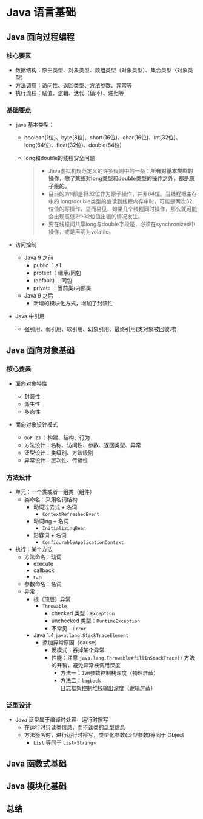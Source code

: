 # Java 语言基础

## Java 面向过程编程

### 核心要素

* 数据结构：原生类型、对象类型、数组类型（对象类型）、集合类型（对象类型）
* 方法调用：访问性、返回类型、方法参数、异常等
* 执行流程：赋值、逻辑、迭代（循环）、递归等

### 基础要点

* `java` 基本类型：

  * boolean(1位)、byte(8位)、short(16位)、char(16位)、int(32位)、long(64位)、float(32位)、double(64位)

  * long和double的线程安全问题

    > * Java虚拟机规范定义的许多规则中的一条：**所有对基本类型的操作，除了某些对long类型和double类型的操作之外，都是原子级的。**
    > * 目前的`JVM`都是将32位作为原子操作，并非64位。当线程把主存中的 long/double类型的值读到线程内存中时，可能是两次32位值的写操作，显而易见，如果几个线程同时操作，那么就可能会出现高低2个32位值出错的情况发生。
    > * 要在线程间共享long与double字段是，必须在synchronized中操作，或是声明为volatile。

* 访问控制
  * Java 9 之前
    * public ：all
    * protect ：继承/同包
    * (default) ：同包
    * private ：当前类/内部类
  * Java 9 之后
    * 新增的模块化方式，增加了封装性
* Java 中引用
  * 强引用、弱引用、软引用、幻象引用、最终引用(类对象被回收时)



## Java 面向对象基础

### 核心要素

* 面向对象特性
  * 封装性
  * 派生性
  * 多态性

* 面向对象设计模式
  * `GoF 23` ：构建、结构、行为
  * 方法设计：名称、访问性、参数、返回类型、异常
  * 泛型设计：类级别、方法级别
  * 异常设计：层次性、传播性

### 方法设计

* 单元：一个类或者一组类（组件）
  * 类命名：采用名词结构
    * 动词过去式 + 名词
      * `ContextRefreshedEvent`
    * 动词ing + 名词
      * `InitializingBean`
    * 形容词 + 名词
      * `ConfigurableApplicationContext` 
* 执行：某个方法
  * 方法命名：动词
    * execute
    * callback
    * run
  * 参数命名：名词
  * 异常：
    * 根（顶层）异常
      * `Throwable`
        * checked 类型：`Exception`
        * unchecked 类型：`RuntimeException`
        * 不常见：`Error` 
    * Java 1.4 `java.lang.StackTraceElement` 
      * 添加异常原因（cause）
        * 反模式：吞掉某个异常
        * 性能：注意 `java.lang.Throwable#fillInStackTrace()` 方法的开销，避免异常栈调用深度
          * 方法一：`JVM`参数控制栈深度（物理屏蔽）
          * 方法二：`logback` 日志框架控制堆栈输出深度（逻辑屏蔽）



### 泛型设计

* Java 泛型属于编译时处理，运行时擦写
  * 在运行时只读类信息，而不读类的泛型信息
  * 方法签名时，进行运行时擦写，类型化参数(泛型参数)等同于 Object
    * `List` 等同于 `List<String>`





## Java 函数式基础



## Java 模块化基础



## 总结



